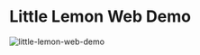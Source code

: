 # Little Lemon Web Demo
![little-lemon-web-demo](https://github.com/KazKinjo/little-lemon-web/assets/137977709/48866ff9-2c8b-4ec8-b8e6-85f7a76e7e1c)
